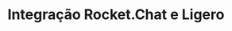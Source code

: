 ---
title: Integração Rocket.Chat e Ligero
description: Webinar com guias de como integrar Rocket.Chat e Ligero
webinarID: 001
dateEvent: 2018-05-22 10:00:00
webinarURL: https://youtube.com/embed/_LDVryNlWuw
bgSize: cover
bgColor: 030c1a
off-team-host: Diego Dorgam
off-team-host-image: "/images/team/member/diego-dorgam-01.jpg"
off-team-host-role: Bot Engineer
language: Brazil
gmt: -3
cover: https://img.youtube.com/vi/_LDVryNlWuw/maxresdefault.jpg
categories:
  - Webinars
---